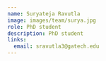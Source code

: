 ```yaml
---
name: Suryateja Ravutla
image: images/team/surya.jpg
role: PhD student
description: PhD student
links:
  email: sravutla3@gatech.edu
---
```




